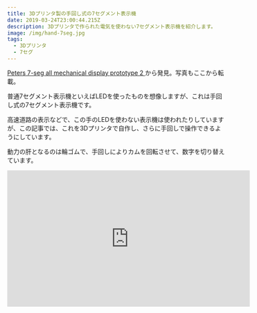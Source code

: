 ```yaml
---
title: 3Dプリンタ製の手回し式の7セグメント表示機
date: 2019-03-24T23:00:44.215Z
description: 3Dプリンタで作られた電気を使わない7セグメント表示機を紹介します。
image: /img/hand-7seg.jpg
tags:
  - 3Dプリンタ
  - 7セグ
---
```

[Peters 7-seg all mechanical display prototype 2
](https://hackaday.io/project/163473-peters-7-seg-all-mechanical-display-prototype-2)から発見。写真もここから転載。

普通7セグメント表示機といえばLEDを使ったものを想像しますが、これは手回し式の7セグメント表示機です。

高速道路の表示などで、この手のLEDを使わない表示機は使われたりしていますが、この記事では、これを3Dプリンタで自作し、さらに手回しで操作できるようにしています。

動力の肝となるのは輪ゴムで、手回しによりカムを回転させて、数字を切り替えています。

<iframe width="560" height="315" src="https://www.youtube.com/embed/oHPHFjFOA3I" frameborder="0" allow="accelerometer; autoplay; encrypted-media; gyroscope; picture-in-picture" allowfullscreen></iframe>
